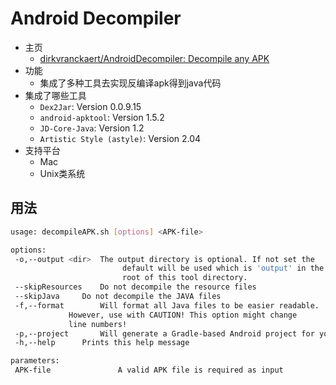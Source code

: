 # Android Decompiler

* 主页
  * [dirkvranckaert/AndroidDecompiler: Decompile any APK](https://github.com/dirkvranckaert/AndroidDecompiler)
* 功能
  * 集成了多种工具去实现反编译apk得到java代码
* 集成了哪些工具
  * `Dex2Jar`: Version 0.0.9.15
  * `android-apktool`: Version 1.5.2
  * `JD-Core-Java`: Version 1.2
  * `Artistic Style (astyle)`: Version 2.04
* 支持平台
  * Mac
  * Unix类系统

## 用法

```bash
usage: decompileAPK.sh [options] <APK-file>

options:
 -o,--output <dir>	The output directory is optional. If not set the
                         default will be used which is 'output' in the 
                         root of this tool directory.
 --skipResources	Do not decompile the resource files
 --skipJava		Do not decompile the JAVA files
 -f,--format		Will format all Java files to be easier readable. 
  			 However, use with CAUTION! This option might change 
  			 line numbers!
 -p,--project		Will generate a Gradle-based Android project for you
 -h,--help		Prints this help message

parameters:
 APK-file               A valid APK file is required as input
```
